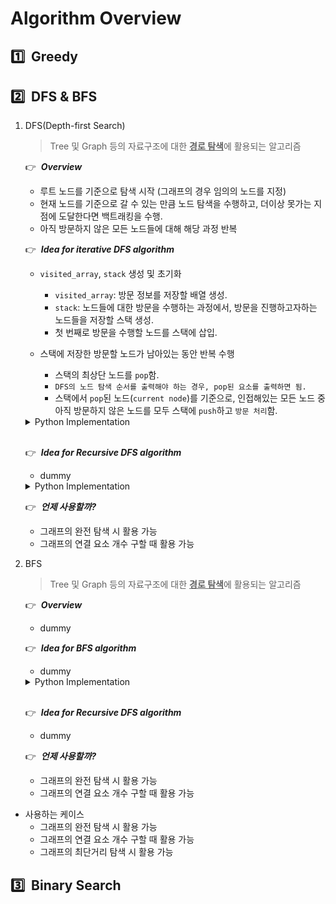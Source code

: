 # Algorithm Overview

## :one:&nbsp; Greedy

## :two:&nbsp; DFS & BFS

1. DFS(Depth-first Search)

    > Tree 및 Graph 등의 자료구조에 대한 <u><b>경로 탐색</b></u>에 활용되는 알고리즘

    :point_right:&nbsp; ***Overview***
    - 루트 노드를 기준으로 탐색 시작 (그래프의 경우 임의의 노드를 지정)
    - 현재 노드를 기준으로 갈 수 있는 만큼 노드 탐색을 수행하고, 더이상 못가는 지점에 도달한다면 백트래킹을 수행.
    - 아직 방문하지 않은 모든 노드들에 대해 해당 과정 반복

    :point_right:&nbsp; ***Idea for iterative DFS algorithm***
    - `visited_array`, `stack` 생성 및 초기화
      - `visited_array`: 방문 정보를 저장할 배열 생성.
      - `stack`: 노드들에 대한 방문을 수행하는 과정에서, 방문을 진행하고자하는 노드들을 저장할 스택 생성.
      - 첫 번째로 방문을 수행할 노드를 스택에 삽입.

    - 스택에 저장한 방문할 노드가 남아있는 동안 반복 수행
      - 스택의 최상단 노드를 `pop`함.
      - `DFS의 노드 탐색 순서를 출력해야 하는 경우, pop된 요소를 출력하면 됨.`
      - 스택에서 `pop`된 노드(`current node`)를 기준으로, 인접해있는 모든 노드 중 아직 방문하지 않은 노드를 모두 스택에 `push`하고 `방문 처리`함.
    
    <details>
      <summary>Python Implementation</summary>

      ```py
      class Graph:
        def __init__(self, V, is_bidirect = True):
          self.V = V # 정점의 갯수, 정점은 1부터 시작
          self.adj = [ [] for _ in range(self.V + 1)]
          self.is_bidirect = is_bidirect
          self.visited = [False for _ in range(self.V + 1)]


        def addEdge(self, v, w):
          self.adj[v].append(w)
          if self.is_bidirect == True:
            self.adj[w].append(v) # bi-directional graph

        # 정점 s로부터 아직 방문하지 않은 모든 노드에 대한 방문 수행
        def dfs(self, s = 1):
          stack = [s]
          
          while stack:
            s = stack.pop()

            """
            스택에서 pop된 노드가 아직 방문하지 않은 노드인 경우만 출력.
            스택에 동일한 정점이 2번 들어갈 수 있기 때문.
            """
            if (not visited[s]):
              print(s, end=" ")
              visited[s] = True

            """
            정점 s와 연결된 모든 정점에 대해 순차적으로
            해당 정점이 아직 방문하지 않은 정점이라면, 스택에 삽입함.
            """
            for node in self.adj[s]:
              if (not visited[node]):
                stack.append(node)
        
        
        g = Graph(5)
        g.addEdge(2, 1)
        g.addEdge(1, 3)
        g.addEdge(3, 2)
        g.addEdge(1, 4)
        g.addEdge(2, 5)

        print(g.dfs())

      ```

    </details>

    </br>

    :point_right:&nbsp; ***Idea for Recursive DFS algorithm***
    - dummy


    <details>
      <summary>Python Implementation</summary>

      ```py

      ```

    </details>


    :point_right:&nbsp; ***언제 사용할까?***
      - 그래프의 완전 탐색 시 활용 가능
      - 그래프의 연결 요소 개수 구할 때 활용 가능

2. BFS

    > Tree 및 Graph 등의 자료구조에 대한 <u><b>경로 탐색</b></u>에 활용되는 알고리즘

    :point_right:&nbsp; ***Overview***
    - dummy

    :point_right:&nbsp; ***Idea for BFS algorithm***
    - dummy
    
    <details>
      <summary>Python Implementation</summary>

      ```py

      ```

    </details>

    </br>

    :point_right:&nbsp; ***Idea for Recursive DFS algorithm***
    - dummy


    :point_right:&nbsp; ***언제 사용할까?***
      - 그래프의 완전 탐색 시 활용 가능
      - 그래프의 연결 요소 개수 구할 때 활용 가능

* 사용하는 케이스
  * 그래프의 완전 탐색 시 활용 가능
  * 그래프의 연결 요소 개수 구할 때 활용 가능
  * 그래프의 최단거리 탐색 시 활용 가능

## :three:&nbsp; Binary Search

